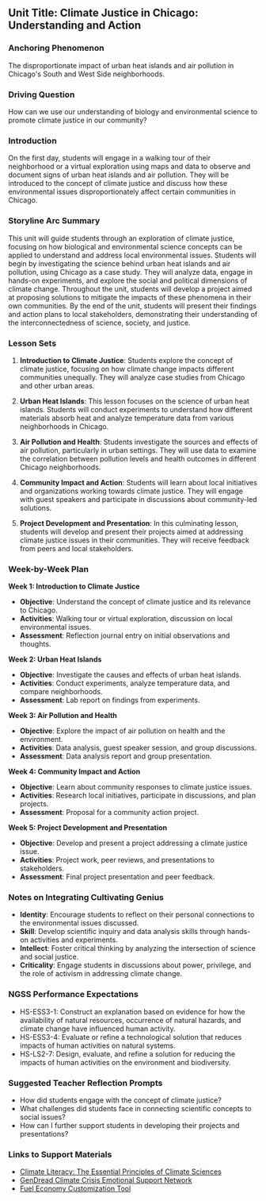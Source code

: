 ## Unit Title: Climate Justice in Chicago: Understanding and Action

### Anchoring Phenomenon
The disproportionate impact of urban heat islands and air pollution in Chicago's South and West Side neighborhoods.

### Driving Question
How can we use our understanding of biology and environmental science to promote climate justice in our community?

### Introduction
On the first day, students will engage in a walking tour of their neighborhood or a virtual exploration using maps and data to observe and document signs of urban heat islands and air pollution. They will be introduced to the concept of climate justice and discuss how these environmental issues disproportionately affect certain communities in Chicago.

### Storyline Arc Summary
This unit will guide students through an exploration of climate justice, focusing on how biological and environmental science concepts can be applied to understand and address local environmental issues. Students will begin by investigating the science behind urban heat islands and air pollution, using Chicago as a case study. They will analyze data, engage in hands-on experiments, and explore the social and political dimensions of climate change. Throughout the unit, students will develop a project aimed at proposing solutions to mitigate the impacts of these phenomena in their own communities. By the end of the unit, students will present their findings and action plans to local stakeholders, demonstrating their understanding of the interconnectedness of science, society, and justice.

### Lesson Sets
1. **Introduction to Climate Justice**: Students explore the concept of climate justice, focusing on how climate change impacts different communities unequally. They will analyze case studies from Chicago and other urban areas.
   
2. **Urban Heat Islands**: This lesson focuses on the science of urban heat islands. Students will conduct experiments to understand how different materials absorb heat and analyze temperature data from various neighborhoods in Chicago.
   
3. **Air Pollution and Health**: Students investigate the sources and effects of air pollution, particularly in urban settings. They will use data to examine the correlation between pollution levels and health outcomes in different Chicago neighborhoods.
   
4. **Community Impact and Action**: Students will learn about local initiatives and organizations working towards climate justice. They will engage with guest speakers and participate in discussions about community-led solutions.
   
5. **Project Development and Presentation**: In this culminating lesson, students will develop and present their projects aimed at addressing climate justice issues in their communities. They will receive feedback from peers and local stakeholders.

### Week-by-Week Plan

**Week 1: Introduction to Climate Justice**
- **Objective**: Understand the concept of climate justice and its relevance to Chicago.
- **Activities**: Walking tour or virtual exploration, discussion on local environmental issues.
- **Assessment**: Reflection journal entry on initial observations and thoughts.

**Week 2: Urban Heat Islands**
- **Objective**: Investigate the causes and effects of urban heat islands.
- **Activities**: Conduct experiments, analyze temperature data, and compare neighborhoods.
- **Assessment**: Lab report on findings from experiments.

**Week 3: Air Pollution and Health**
- **Objective**: Explore the impact of air pollution on health and the environment.
- **Activities**: Data analysis, guest speaker session, and group discussions.
- **Assessment**: Data analysis report and group presentation.

**Week 4: Community Impact and Action**
- **Objective**: Learn about community responses to climate justice issues.
- **Activities**: Research local initiatives, participate in discussions, and plan projects.
- **Assessment**: Proposal for a community action project.

**Week 5: Project Development and Presentation**
- **Objective**: Develop and present a project addressing a climate justice issue.
- **Activities**: Project work, peer reviews, and presentations to stakeholders.
- **Assessment**: Final project presentation and peer feedback.

### Notes on Integrating Cultivating Genius
- **Identity**: Encourage students to reflect on their personal connections to the environmental issues discussed.
- **Skill**: Develop scientific inquiry and data analysis skills through hands-on activities and experiments.
- **Intellect**: Foster critical thinking by analyzing the intersection of science and social justice.
- **Criticality**: Engage students in discussions about power, privilege, and the role of activism in addressing climate change.

### NGSS Performance Expectations
- HS-ESS3-1: Construct an explanation based on evidence for how the availability of natural resources, occurrence of natural hazards, and climate change have influenced human activity.
- HS-ESS3-4: Evaluate or refine a technological solution that reduces impacts of human activities on natural systems.
- HS-LS2-7: Design, evaluate, and refine a solution for reducing the impacts of human activities on the environment and biodiversity.

### Suggested Teacher Reflection Prompts
- How did students engage with the concept of climate justice?
- What challenges did students face in connecting scientific concepts to social issues?
- How can I further support students in developing their projects and presentations?

### Links to Support Materials
- [Climate Literacy: The Essential Principles of Climate Sciences](http://downloads.climatescience.gov/Literacy/Climate%20Literacy%20Booklet%20Low-Res.pdf)
- [GenDread Climate Crisis Emotional Support Network](https://gendread.substack.com/)
- [Fuel Economy Customization Tool](https://www.fueleconomy.gov/feg/Find.do?action=customize&return=https%3A%2F%2Fwww.fueleconomy.gov%2Ffeg%2FFind.do%3Faction%3Dsbs%26id%3D46970%26%23tab1)
